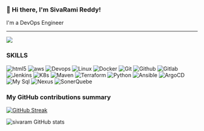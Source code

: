 ### 👋 Hi there, I'm SivaRami Reddy!

I'm a DevOps Engineer

---

![](https://komarev.com/ghpvc/?username=sivaram2662&color=fb4362)

<h3>SKILLS</h3>
<p>
  <img alt="html5" src="https://img.shields.io/badge/-HTML5-E34F26?style=flat-square&logo=html5&logoColor=white" />
  <img alt="aws" src="https://img.shields.io/badge/-aws-f7df1c?style=flat-square&logo=aws&logoColor=red" />
  <img alt="Devops" src="https://img.shields.io/badge/-Devops-7953b3?style=flat-square&logo=Devops&logoColor=white" />
  <img alt="Linux" src="https://img.shields.io/badge/-Linux-007ACC?style=flat-square&logo=Linux&logoColor=white" />
  <img alt="Docker" src="https://img.shields.io/badge/-Docker-45b8d8?style=flat-square&logo=Docker&logoColor=white" />
  <img alt="Git" src="https://img.shields.io/badge/-Git-DD0031?style=flat-square&logo=Git&logoColor=white" />
  <img alt="Github" src="https://img.shields.io/badge/-Github-be3d19?style=flat-square&logo=Github&logoColor=white" />
  <img alt="Gitlab" src="https://img.shields.io/badge/-adobe%20photoshop-30a8ff?style=flat-square&logo=Gitlab&logoColor=white" />
  <img alt="Jenkins" src="https://img.shields.io/badge/-Adobe%20XD-ff62f6?style=flat-square&logo=Jenkins&logoColor=white" />
  <img alt="K8s" src="https://img.shields.io/badge/-K8s-43853d?style=flat-square&logo=K8s&logoColor=white" />
  <img alt="Maven" src="https://img.shields.io/badge/-Maven-5849BE?style=flat-square&logo=Maven&logoColor=white" />
  <img alt="Terraform" src="https://img.shields.io/badge/-Terraform%20GraphQL-311C87?style=Terraform&logo=Terraform&logoColor=white" />
  <img alt="Python" src="https://img.shields.io/badge/-Python-764ABC?style=flat-square&logo=Python&logoColor=white" />
  <img alt="Ansible" src="https://img.shields.io/badge/-Ansible-E10098?style=flat-square&logo=Ansible&logoColor=white" />
  <img alt="ArgoCD" src="https://img.shields.io/badge/-ArgoCD-CC6699?style=flat-square&logo=ArgoCD&logoColor=white" />
  <img alt="My Sql" src="https://img.shields.io/badge/-My Sql-db7092?style=flat-square&logo=My Sql&logoColor=white" />
  <img alt="Nexus" src="https://img.shields.io/badge/-Nexus-F05032?style=flat-square&logo=Nexus&logoColor=white" />
  <img alt="SonerQuebe" src="https://img.shields.io/badge/-SonerQuebe-CB3837?style=flat-square&logo=SonerQuebe&logoColor=white" />
</p>

<h3>My GitHub contributions summary</h3>

[![GitHub Streak](https://github-readme-streak-stats.herokuapp.com?user=sivaram2662&theme=dark&ring=fb4362&file=fb4362&currStreakNum=fb4362&currStreakLabel=fb4362&hide_border=true)](https://git.io/streak-stats)

![sivaram GitHub stats](https://github-readme-stats.vercel.app/api?username=sivaram2662&hide_border=true&show_icons=true&bg_color=151515&title_color=fb4362&icon_color=fb4362&text_bold=false&text_color=9e9e9e)

<!--
**sivaram2662/sivaram2662** is a ✨ _special_ ✨ repository because its `README.md` (this file) appears on your GitHub profile.

Here are some ideas to get you started:

- 🔭 I’m currently working on ...
- 🌱 I’m currently learning ...
- 👯 I’m looking to collaborate on ...
- 🤔 I’m looking for help with ...
- 💬 Ask me about ...
- 📫 How to reach me: ...
- 😄 Pronouns: ...
- ⚡ Fun fact: ...
-->
